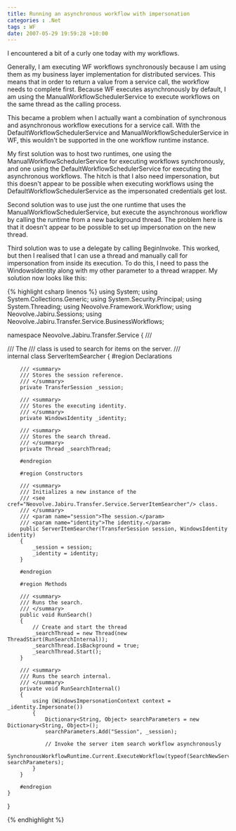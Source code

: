 ```yaml
---
title: Running an asynchronous workflow with impersonation
categories : .Net
tags : WF
date: 2007-05-29 19:59:28 +10:00
---
```


I encountered a bit of a curly one today with my workflows. 

Generally, I am executing WF workflows synchronously because I am using them as my business layer implementation for distributed services. This means that in order to return a value from a service call, the workflow needs to complete first. Because WF executes asynchronously by default, I am using the ManualWorkflowSchedulerService to execute workflows on the same thread as the calling process.

This became a problem when I actually want a combination of synchronous and asynchronous workflow executions for a service call. With the DefaultWorkflowSchedulerService and ManualWorkflowSchedulerService in WF, this wouldn't be supported in the one workflow runtime instance.

My first solution was to host two runtimes, one using the ManualWorkflowSchedulerService for executing workflows synchronously, and one using the DefaultWorkflowSchedulerService for executing the asynchronous workflows. The hitch is that I also need impersonation, but this doesn't appear to be possible when executing workflows using the DefaultWorkflowSchedulerService as the impersonated credentials get lost.

Second solution was to use just the one runtime that uses the ManualWorkflowSchedulerService, but execute the asynchronous workflow by calling the runtime from a new background thread. The problem here is that it doesn't appear to be possible to set up impersonation on the new thread.

Third solution was to use a delegate by calling BeginInvoke. This worked, but then I realised that I can use a thread and manually call for impersonation from inside its execution. To do this, I need to pass the WindowsIdentity along with my other parameter to a thread wrapper. My solution now looks like this:

{% highlight csharp linenos %}
using System;
using System.Collections.Generic;
using System.Security.Principal;
using System.Threading;
using Neovolve.Framework.Workflow;
using Neovolve.Jabiru.Sessions;
using Neovolve.Jabiru.Transfer.Service.BusinessWorkflows;
     
namespace Neovolve.Jabiru.Transfer.Service
{
    /// <summary>
    /// The <see cref="Neovolve.Jabiru.Transfer.Service.ServerItemSearcher"/>
    /// class is used to search for items on the server.
    /// </summary>
    internal class ServerItemSearcher
    {
        #region Declarations
     
        /// <summary>
        /// Stores the session reference.
        /// </summary>
        private TransferSession _session;
     
        /// <summary>
        /// Stores the executing identity.
        /// </summary>
        private WindowsIdentity _identity;
     
        /// <summary>
        /// Stores the search thread.
        /// </summary>
        private Thread _searchThread;
     
        #endregion
     
        #region Constructors
     
        /// <summary>
        /// Initializes a new instance of the 
        /// <see cref="Neovolve.Jabiru.Transfer.Service.ServerItemSearcher"/> class.
        /// </summary>
        /// <param name="session">The session.</param>
        /// <param name="identity">The identity.</param>
        public ServerItemSearcher(TransferSession session, WindowsIdentity identity)
        {
            _session = session;
            _identity = identity;
        }
     
        #endregion
     
        #region Methods
     
        /// <summary>
        /// Runs the search.
        /// </summary>
        public void RunSearch()
        {
            // Create and start the thread
            _searchThread = new Thread(new ThreadStart(RunSearchInternal));
            _searchThread.IsBackground = true;
            _searchThread.Start();
        }
     
        /// <summary>
        /// Runs the search internal.
        /// </summary>
        private void RunSearchInternal()
        {
            using (WindowsImpersonationContext context = _identity.Impersonate())
            {
                Dictionary<String, Object> searchParameters = new Dictionary<String, Object>();
                searchParameters.Add("Session", _session);
     
                // Invoke the server item search workflow asynchronously
                SynchronousWorkflowRuntime.Current.ExecuteWorkflow(typeof(SearchNewServerItemsWorkflow), searchParameters);
            }
        }
     
        #endregion
    }
}
    
{% endhighlight %}


